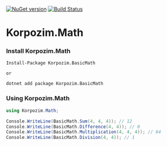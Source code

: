 [![NuGet version](https://badge.fury.io/nu/Korpozim.BasicMath.svg)](https://www.nuget.org/packages/Korpozim.BasicMath/)
[![Build Status](https://travis-ci.org/korpozim/Korpozim.Math.svg?branch=master)](https://travis-ci.org/korpozim/Korpozim.Math)

# Korpozim.Math

### Install Korpozim.Math
```
Install-Package Korpozim.BasicMath

or

dotnet add package Korpozim.BasicMath
```

### Using Korpozim.Math

```c#
using Korpozim.Math;

Console.WriteLine(BasicMath.Sum(4, 4, 4)); // 12
Console.WriteLine(BasicMath.Difference(4, 4)); // 0
Console.WriteLine(BasicMath.Multiplication(4, 4, 4)); // 64
Console.WriteLine(BasicMath.Division(4, 4)); // 1
```